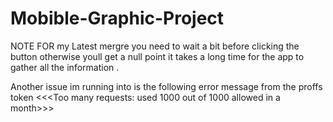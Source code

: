 # Mobible-Graphic-Project

NOTE FOR my Latest mergre you need to wait a bit before clicking the button otherwise youll get a null point it takes a long time 
for the app to gather all the information .

Another issue im running into is the following error message from the proffs token 
<<<Too many requests: used 1000 out of 1000 allowed in a month>>>
